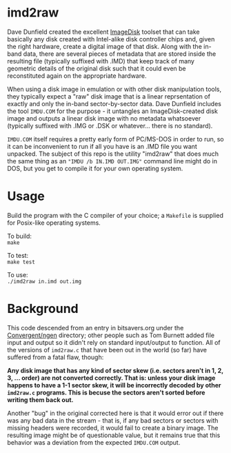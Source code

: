 # imd2raw
Dave Dunfield created the excellent [ImageDisk](http://dunfield.classiccmp.org/img/index.htm)
toolset that can take basically any disk created with Intel-alike disk controller chips and, given
the right hardware, create a digital image of that disk.
Along with the in-band data, there are several pieces of metadata that are stored inside the resulting
file (typically suffixed with .IMD) that keep track of many geometric details of the original disk such 
that it could even be reconstituted again on the appropriate hardware.

When using a disk image in emulation or with other disk manipulation tools, they typically expect a "raw"
disk image that is a linear reprsentation of exactly and only the in-band sector-by-sector data.
Dave Dunfield includes the tool `IMDU.COM` for the purpose - it untangles an ImageDisk-created disk image 
and outputs a linear disk image with no metadata whatsoever (typically suffixed with .IMG or .DSK or
whatever... there is no standard).

`IMDU.COM` itself requires a pretty early form of PC/MS-DOS in order to run, so it can be inconvenient to 
run if all you have is an .IMD file you want unpacked.  The subject of this repo is the utility "imd2raw" that 
does much the same thing as an `"IMDU /b IN.IMD OUT.IMG"` command line might do in DOS, but you get to 
compile it for your own operating system.

# Usage

Build the program with the C compiler of your choice; a `Makefile` is supplied for Posix-like operating
systems.

To build:  
`make`

To test:  
`make test`

To use:  
`./imd2raw in.imd out.img`

# Background
This code descended from an entry in bitsavers.org under the [Convergent/ngen](http://bitsavers.org/bits/Convergent/ngen/imd2raw/)
directory; other people 
such as Tom Burnett added file input and output so it didn't rely on standard input/output to function.
All of the versions of `imd2raw.c` that have been out in the world (so far) have suffered from a fatal
flaw, though:

**Any disk image that has any kind of sector skew (i.e. sectors aren't in 1, 2, 3, ... order) are not
converted correctly.  That is: unless your disk image happens to have a 1-1 sector skew, it will be
incorrectly decoded by other `imd2raw.c` programs.  This is becuse the sectors aren't sorted before 
writing them back out.**

Another "bug" in the original corrected here is that it would error out if there was any bad data in the
stream - that is, if any bad sectors or sectors with missing headers were recorded, it would fail to
create a binary image.
The resulting image might be of questionable value, but it remains true that this behavior was a deviation
from the expected `IMDU.COM` output.

